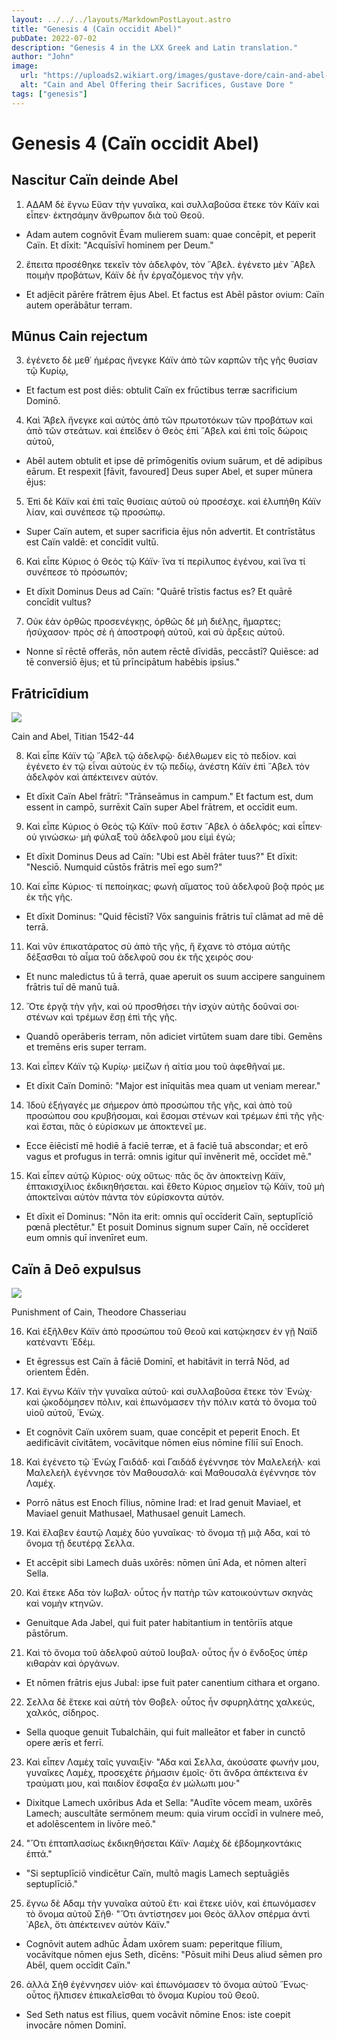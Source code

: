 ```yaml
---
layout: ../../../layouts/MarkdownPostLayout.astro
title: "Genesis 4 (Caïn occidit Abel)"
pubDate: 2022-07-02
description: "Genesis 4 in the LXX Greek and Latin translation."
author: "John"
image:
  url: "https://uploads2.wikiart.org/images/gustave-dore/cain-and-abel-offering-their-sacrifices.jpg!HD.jpg"
  alt: "Cain and Abel Offering their Sacrifices, Gustave Dore "
tags: ["genesis"]
---
```


# Genesis 4 (Caïn occidit Abel)

## Nascitur Caïn deinde Abel

1. ΑΔΑΜ δὲ ἔγνω Εὔαν τὴν γυναῖκα, καὶ συλλαβοῦσα ἔτεκε τὸν Κάϊν καὶ εἶπεν· ἐκτησάμην ἄνθρωπον διὰ τοῦ Θεοῦ.

- Adam autem cognōvit Ēvam mulierem suam: quae concēpit, et peperit Caïn. Et dīxit: "Acquīsīvī hominem per Deum."

2. ἔπειτα προσέθηκε τεκεῖν τὸν ἀδελφὸν, τὸν ῎Αβελ. ἐγένετο μὲν ῎Αβελ ποιμὴν προβάτων, Κάϊν δὲ ἦν ἐργαζόμενος τὴν γῆν.

- Et adjēcit pārēre frātrem ējus Abel. Et factus est Abēl pāstor ovium: Caïn autem operābātur terram.

## Mūnus Cain rejectum

3. ἐγένετο δὲ μεθ᾿ ἡμέρας ἤνεγκε Κάϊν ἀπὸ τῶν καρπῶν τῆς γῆς θυσίαν τῷ Κυρίῳ,

- Et factum est post diēs: obtulit Caïn ex frūctibus terræ sacrificium Dominō.

4. Καὶ Ἄβελ ἤνεγκε καὶ αὐτὸς ἀπὸ τῶν πρωτοτόκων τῶν προβάτων καὶ ἀπὸ τῶν στεάτων. καὶ ἐπεῖδεν ὁ Θεὸς ἐπὶ ῎Αβελ καὶ ἐπὶ τοῖς δώροις αὐτοῦ,

- Abēl autem obtulit et ipse dē prīmōgenitīs ovium suārum, et dē adipibus eārum. Et respexit [fāvit, favoured] Deus super Abel, et super mūnera ējus:

5. Ἐπὶ δὲ Κάϊν καὶ ἐπὶ ταῖς θυσίαις αὐτοῦ οὐ προσέσχε. καὶ ἐλυπήθη Κάϊν λίαν, καὶ συνέπεσε τῷ προσώπῳ.

- Super Caïn autem, et super sacrificia ējus nōn advertit. Et contrīstātus est Caïn valdē: et concīdit vultū.

6. Καὶ εἶπε Κύριος ὁ Θεὸς τῷ Κάϊν· ἵνα τί περίλυπος ἐγένου, καὶ ἵνα τί συνέπεσε τὸ πρόσωπόν;

- Et dīxit Dominus Deus ad Caïn: "Quārē trīstis factus es? Et quārē concīdit vultus?

7. Οὐκ ἐὰν ὀρθῶς προσενέγκῃς, ὀρθῶς δὲ μὴ διέλῃς, ἥμαρτες; ἡσύχασον· πρὸς σὲ ἡ ἀποστροφὴ αὐτοῦ, καὶ σὺ ἄρξεις αὐτοῦ.

- Nonne sī rēctē offerās, nōn autem rēctē dīvidās, peccāstī? Quiēsce: ad tē conversiō ējus; et tū prīncipātum habēbis ipsīus."

## Frātricīdium

<div class="container-lg p-4">
  <img src="https://uploads6.wikiart.org/images/titian/cain-and-abel-1544.jpg!HalfHD.jpg" />
  <p class="text-sm text-center italics">Cain and Abel, Titian 1542-44</p>
</div>

8. Καὶ εἶπε Κάϊν τῷ ῎Αβελ τῷ ἀδελφῷ· διέλθωμεν εἰς τὸ πεδίον. καὶ ἐγένετο ἐν τῷ εἶναι αὐτοὺς ἐν τῷ πεδίῳ, ἀνέστη Κάϊν ἐπὶ ῎Αβελ τὸν ἀδελφὸν καὶ ἀπέκτεινεν αὐτόν.

- Et dīxit Caïn Abel frātrī: "Trānseāmus in campum." Et factum est, dum essent in campō, surrēxit Caïn super Abel frātrem, et occīdit eum.

9. Καὶ εἶπε Κύριος ὁ Θεὸς τῷ Κάϊν· ποῦ ἔστιν ῎Αβελ ὁ ἀδελφός; καὶ εἶπεν· οὐ γινώσκω· μὴ φύλαξ τοῦ ἀδελφοῦ μου εἰμὶ ἐγώ;

- Et dīxit Dominus Deus ad Caïn: "Ubi est Abēl frāter tuus?" Et dīxit: "Nesciō. Numquid cūstōs frātris meī ego sum?"

10. Καί εἶπε Κύριος· τί πεποίηκας; φωνὴ αἵματος τοῦ ἀδελφοῦ βοᾷ πρός με ἐκ τῆς γῆς.

- Et dīxit Dominus: "Quid fēcistī? Vōx sanguinis frātris tuī clāmat ad mē dē terrā.

11. Καὶ νῦν ἐπικατάρατος σὺ ἀπὸ τῆς γῆς, ἣ ἔχανε τὸ στόμα αὐτῆς δέξασθαι τὸ αἷμα τοῦ ἀδελφοῦ σου ἐκ τῆς χειρός σου·

- Et nunc maledictus tū ā terrā, quae aperuit os suum accipere sanguinem frātris tuī dē manū tuā.

12. Ὅτε ἐργᾷ τὴν γῆν, καὶ οὐ προσθήσει τὴν ἰσχὺν αὐτῆς δοῦναί σοι· στένων καὶ τρέμων ἔσῃ ἐπὶ τῆς γῆς.

- Quandō operāberis terram, nōn adiciet virtūtem suam dare tibi. Gemēns et tremēns eris super terram.

13. Καὶ εἶπεν Κάϊν τῷ Κυρίῳ· μείζων ἡ αἰτία μου τοῦ ἀφεθῆναί με.

- Et dīxit Caïn Dominō: "Major est inīquitās mea quam ut veniam merear."

14. Ἰδοὺ ἐξήγαγές με σήμερον ἀπὸ προσώπου τῆς γῆς, καὶ ἀπὸ τοῦ προσώπου σου κρυβήσομαι, καὶ ἔσομαι στένων καὶ τρέμων ἐπὶ τῆς γῆς· καὶ ἔσται, πᾶς ὁ εὑρίσκων με ἀποκτενεῖ με.

- Ecce ēiēcistī mē hodiē ā faciē terræ, et ā faciē tuā abscondar; et erō vagus et profugus in terrā: omnis igitur quī invēnerit mē, occīdet mē."

15. Καὶ εἶπεν αὐτῷ Κύριος· οὐχ οὕτως· πᾶς ὃς ἂν ἀποκτείνῃ Κάϊν, ἑπτακισχίλιος ἐκδικηθήσεται. καὶ ἔθετο Κύριος σημεῖον τῷ Κάϊν, τοῦ μὴ ἀποκτεῖναι αὐτὸν πάντα τὸν εὑρίσκοντα αὐτόν.

- Et dīxit eī Dominus: "Nōn ita erit: omnis quī occīderit Caïn, septuplīciō pœnā plectētur." Et posuit Dominus signum super Caïn, nē occīderet eum omnis quī invenīret eum.

## Caïn ā Deō expulsus

<div class="container-lg p-4">
  <img src="https://uploads6.wikiart.org/images/theodore-chasseriau/punishment-of-cain.jpg!HD.jpg" />
  <p class="text-sm text-center italics">Punishment of Cain, Theodore Chasseriau</p>
</div>

16. Καὶ ἐξῆλθεν Κάϊν ἀπὸ προσώπου τοῦ Θεοῦ καὶ κατῴκησεν ἐν γῇ Ναϊδ κατέναντι ᾿Εδέμ.

- Et ēgressus est Caïn ā fāciē Dominī, et habitāvit in terrā Nōd, ad orientem Ēdēn.

17. Καὶ ἔγνω Κάϊν τὴν γυναῖκα αὐτοῦ· καὶ συλλαβοῦσα ἔτεκε τὸν ᾿Ενώχ· καὶ ᾠκοδόμησεν πόλιν, καὶ ἐπωνόμασεν τὴν πόλιν κατὰ τὸ ὄνομα τοῦ υἱοῦ αὐτοῦ, ᾿Ενώχ.

- Et cognōvit Caïn uxōrem suam, quae concēpit et peperit Enoch. Et aedificāvit cīvitātem, vocāvitque nōmen eīus nōmine fīliī suī Enoch.

18. Καὶ ἐγένετο τῷ ᾿Ενὼχ Γαιδάδ· καὶ Γαιδάδ ἐγέννησε τὸν Μαλελεήλ· καὶ Μαλελεὴλ ἐγέννησε τὸν Μαθουσαλά· καὶ Μαθουσαλὰ ἐγέννησε τὸν Λαμέχ.

- Porrō nātus est Enoch fīlius, nōmine Irad: et Irad genuit Maviael, et Maviael genuit Mathusael, Mathusael genuit Lamech.

19. Καὶ ἔλαβεν ἑαυτῷ Λαμὲχ δύο γυναῖκας· τὸ ὄνομα τῇ μιᾷ Αδα, καὶ τὸ ὄνομα τῇ δευτέρᾳ Σελλα.

- Et accēpit sibi Lamech duās uxōrēs: nōmen ūnī Ada, et nōmen alterī Sella.

20. Καὶ ἔτεκε Αδα τὸν Ιωβαλ· οὗτος ἦν πατὴρ τῶν κατοικούντων σκηνὰς καὶ νομὴν κτηνῶν.

- Genuitque Ada Jabel, qui fuit pater habitantium in tentōriīs atque pāstōrum.

21. Καὶ τὸ ὄνομα τοῦ ἀδελφοῦ αὐτοῦ Ιουβαλ· οὗτος ἦν ὁ ἔνδοξος ὑπὲρ κιθαρὰν καὶ ὀργάνων.

- Et nōmen frātris ejus Jubal: ipse fuit pater canentium cithara et organo.

22. Σελλα δὲ ἔτεκε καὶ αὐτὴ τὸν Θοβελ· οὗτος ἦν σφυρηλάτης χαλκεύς, χαλκός, σίδηρος.

- Sella quoque genuit Tubalchāin, qui fuit malleātor et faber in cunctō opere ærīs et ferrī.

23. Καὶ εἶπεν Λαμὲχ ταῖς γυναιξίν· "Αδα καὶ Σελλα, ἀκούσατε φωνήν μου, γυναῖκες Λαμὲχ, προσεχέτε ῥήμασιν ἐμοῖς· ὄτι ἄνδρα ἀπέκτεινα ἐν τραύματι μου, καὶ παιδίον ἔσφαξα ἐν μώλωπι μου·"

- Dixitque Lamech uxōribus Ada et Sella: "Audīte vōcem meam, uxōrēs Lamech; auscultāte sermōnem meum: quia virum occīdī in vulnere meō, et adolēscentem in livōre meō."

24. "Ὅτι ἐπταπλασίως ἐκδικηθήσεται Κάϊν· Λαμὲχ δὲ ἑβδομηκοντάκις ἑπτά."

- "Si septuplīciō vindicētur Caïn, multō magis Lamech septuāgiēs septuplīciō."

25. ἔγνω δὲ Αδαμ τὴν γυναῖκα αὐτοῦ ἔτι· καὶ ἔτεκε υἱόν, καὶ ἐπωνόμασεν τὸ ὄνομα αὐτοῦ Σὴθ· "Ὅτι ἀντίστησεν μοι Θεὸς ἄλλον σπέρμα ἀντὶ ᾿Αβελ, ὅτι ἀπέκτεινεν αὐτὸν Κάϊν."

- Cognōvit autem adhūc Ādam uxōrem suam: peperitque fīlium, vocāvitque nōmen ejus Seth, dīcēns: "Pōsuit mihi Deus aliud sēmen pro Abēl, quem occīdit Caïn."

26. ἀλλὰ Σὴθ ἐγέννησεν υἱόν· καὶ ἐπωνόμασεν τὸ ὄνομα αὐτοῦ ῎Ενως· οὗτος ἤλπισεν ἐπικαλεῖσθαι τὸ ὄνομα Κυρίου τοῦ Θεοῦ.

- Sed Seth natus est fīlius, quem vocāvit nōmine Enos: iste coepit invocāre nōmen Dominī.
